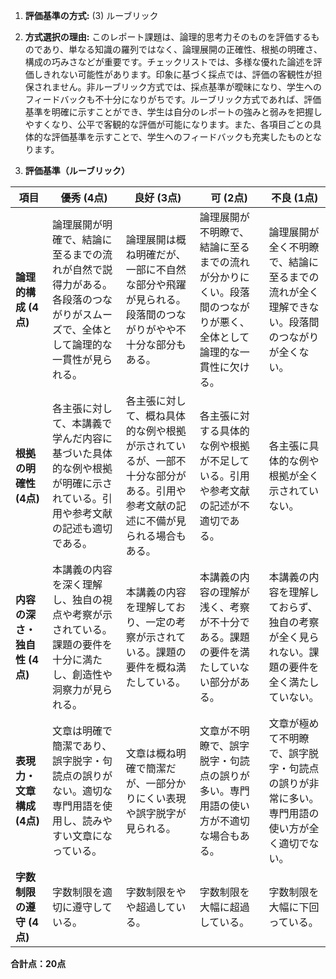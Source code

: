 1. **評価基準の方式:** (3) ルーブリック

2. **方式選択の理由:** このレポート課題は、論理的思考力そのものを評価するものであり、単なる知識の羅列ではなく、論理展開の正確性、根拠の明確さ、構成の巧みさなどが重要です。チェックリストでは、多様な優れた論述を評価しきれない可能性があります。印象に基づく採点では、評価の客観性が担保されません。非ルーブリック方式では、採点基準が曖昧になり、学生へのフィードバックも不十分になりがちです。ルーブリック方式であれば、評価基準を明確に示すことができ、学生は自分のレポートの強みと弱みを把握しやすくなり、公平で客観的な評価が可能になります。また、各項目ごとの具体的な評価基準を示すことで、学生へのフィードバックも充実したものとなります。


3. **評価基準（ルーブリック）**

| 項目 | 優秀 (4点) | 良好 (3点) | 可 (2点) | 不良 (1点) |
|---|---|---|---|---|
| **論理的構成 (4点)** | 論理展開が明確で、結論に至るまでの流れが自然で説得力がある。各段落のつながりがスムーズで、全体として論理的な一貫性が見られる。 | 論理展開は概ね明確だが、一部に不自然な部分や飛躍が見られる。段落間のつながりがやや不十分な部分もある。 | 論理展開が不明瞭で、結論に至るまでの流れが分かりにくい。段落間のつながりが悪く、全体として論理的な一貫性に欠ける。 | 論理展開が全く不明瞭で、結論に至るまでの流れが全く理解できない。段落間のつながりが全くない。 |
| **根拠の明確性 (4点)** | 各主張に対して、本講義で学んだ内容に基づいた具体的な例や根拠が明確に示されている。引用や参考文献の記述も適切である。 | 各主張に対して、概ね具体的な例や根拠が示されているが、一部不十分な部分がある。引用や参考文献の記述に不備が見られる場合もある。 | 各主張に対する具体的な例や根拠が不足している。引用や参考文献の記述が不適切である。 | 各主張に具体的な例や根拠が全く示されていない。 |
| **内容の深さ・独自性 (4点)** | 本講義の内容を深く理解し、独自の視点や考察が示されている。課題の要件を十分に満たし、創造性や洞察力が見られる。 | 本講義の内容を理解しており、一定の考察が示されている。課題の要件を概ね満たしている。 | 本講義の内容の理解が浅く、考察が不十分である。課題の要件を満たしていない部分がある。 | 本講義の内容を理解しておらず、独自の考察が全く見られない。課題の要件を全く満たしていない。 |
| **表現力・文章構成 (4点)** | 文章は明確で簡潔であり、誤字脱字・句読点の誤りがない。適切な専門用語を使用し、読みやすい文章になっている。 | 文章は概ね明確で簡潔だが、一部分かりにくい表現や誤字脱字が見られる。 | 文章が不明瞭で、誤字脱字・句読点の誤りが多い。専門用語の使い方が不適切な場合もある。 | 文章が極めて不明瞭で、誤字脱字・句読点の誤りが非常に多い。専門用語の使い方が全く適切でない。 |
| **字数制限の遵守 (4点)** | 字数制限を適切に遵守している。 | 字数制限をやや超過している。 | 字数制限を大幅に超過している。 | 字数制限を大幅に下回っている。 |


**合計点：20点**
